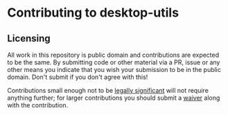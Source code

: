 Contributing to desktop-utils
=============================

Licensing
---------

All work in this repository is public domain and contributions are
expected to be the same. By submitting code or other material via a PR,
issue or any other means you indicate that you wish your submission to
be in the public domain. Don't submit if you don't agree with this!

Contributions small enough not to be [legally significant] will not
require anything further; for larger contributions you should submit
a [waiver] along with the contribution.

[legally significant]: http://www.gnu.org/prep/maintain/maintain.html#Legally-Significant
[waiver]: https://unlicense.org/WAIVER
